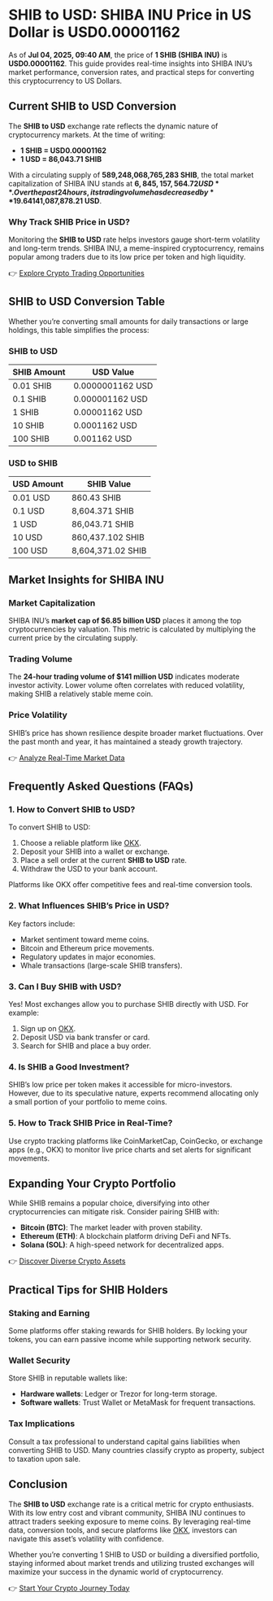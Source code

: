 # SHIB to USD: SHIBA INU Price in US Dollar is USD0.00001162  

As of **Jul 04, 2025, 09:40 AM**, the price of **1 SHIB (SHIBA INU)** is **USD0.00001162**. This guide provides real-time insights into SHIBA INU’s market performance, conversion rates, and practical steps for converting this cryptocurrency to US Dollars.  

## Current SHIB to USD Conversion  

The **SHIB to USD** exchange rate reflects the dynamic nature of cryptocurrency markets. At the time of writing:  

- **1 SHIB = USD0.00001162**  
- **1 USD = 86,043.71 SHIB**  

With a circulating supply of **589,248,068,765,283 SHIB**, the total market capitalization of SHIBA INU stands at **$6,845,157,564.72 USD**. Over the past 24 hours, its trading volume has decreased by **19.64%**, reaching **$141,087,878.21 USD**.  

### Why Track SHIB Price in USD?  
Monitoring the **SHIB to USD** rate helps investors gauge short-term volatility and long-term trends. SHIBA INU, a meme-inspired cryptocurrency, remains popular among traders due to its low price per token and high liquidity.  

👉 [Explore Crypto Trading Opportunities](https://bit.ly/okx-bonus)  

## SHIB to USD Conversion Table  

Whether you’re converting small amounts for daily transactions or large holdings, this table simplifies the process:  

### SHIB to USD  

| SHIB Amount | USD Value       |  
|-------------|-----------------|  
| 0.01 SHIB   | 0.0000001162 USD |  
| 0.1 SHIB    | 0.000001162 USD  |  
| 1 SHIB      | 0.00001162 USD   |  
| 10 SHIB     | 0.0001162 USD    |  
| 100 SHIB    | 0.001162 USD     |  

### USD to SHIB  

| USD Amount | SHIB Value       |  
|------------|------------------|  
| 0.01 USD   | 860.43 SHIB      |  
| 0.1 USD    | 8,604.371 SHIB   |  
| 1 USD      | 86,043.71 SHIB   |  
| 10 USD     | 860,437.102 SHIB |  
| 100 USD    | 8,604,371.02 SHIB|  

## Market Insights for SHIBA INU  

### Market Capitalization  
SHIBA INU’s **market cap of $6.85 billion USD** places it among the top cryptocurrencies by valuation. This metric is calculated by multiplying the current price by the circulating supply.  

### Trading Volume  
The **24-hour trading volume of $141 million USD** indicates moderate investor activity. Lower volume often correlates with reduced volatility, making SHIB a relatively stable meme coin.  

### Price Volatility  
SHIB’s price has shown resilience despite broader market fluctuations. Over the past month and year, it has maintained a steady growth trajectory.  

👉 [Analyze Real-Time Market Data](https://bit.ly/okx-bonus)  

## Frequently Asked Questions (FAQs)  

### 1. How to Convert SHIB to USD?  
To convert SHIB to USD:  
1. Choose a reliable platform like [OKX](https://bit.ly/okx-bonus).  
2. Deposit your SHIB into a wallet or exchange.  
3. Place a sell order at the current **SHIB to USD** rate.  
4. Withdraw the USD to your bank account.  

Platforms like OKX offer competitive fees and real-time conversion tools.  

### 2. What Influences SHIB’s Price in USD?  
Key factors include:  
- Market sentiment toward meme coins.  
- Bitcoin and Ethereum price movements.  
- Regulatory updates in major economies.  
- Whale transactions (large-scale SHIB transfers).  

### 3. Can I Buy SHIB with USD?  
Yes! Most exchanges allow you to purchase SHIB directly with USD. For example:  
1. Sign up on [OKX](https://bit.ly/okx-bonus).  
2. Deposit USD via bank transfer or card.  
3. Search for SHIB and place a buy order.  

### 4. Is SHIB a Good Investment?  
SHIB’s low price per token makes it accessible for micro-investors. However, due to its speculative nature, experts recommend allocating only a small portion of your portfolio to meme coins.  

### 5. How to Track SHIB Price in Real-Time?  
Use crypto tracking platforms like CoinMarketCap, CoinGecko, or exchange apps (e.g., OKX) to monitor live price charts and set alerts for significant movements.  

## Expanding Your Crypto Portfolio  

While SHIB remains a popular choice, diversifying into other cryptocurrencies can mitigate risk. Consider pairing SHIB with:  
- **Bitcoin (BTC)**: The market leader with proven stability.  
- **Ethereum (ETH)**: A blockchain platform driving DeFi and NFTs.  
- **Solana (SOL)**: A high-speed network for decentralized apps.  

👉 [Discover Diverse Crypto Assets](https://bit.ly/okx-bonus)  

## Practical Tips for SHIB Holders  

### Staking and Earning  
Some platforms offer staking rewards for SHIB holders. By locking your tokens, you can earn passive income while supporting network security.  

### Wallet Security  
Store SHIB in reputable wallets like:  
- **Hardware wallets**: Ledger or Trezor for long-term storage.  
- **Software wallets**: Trust Wallet or MetaMask for frequent transactions.  

### Tax Implications  
Consult a tax professional to understand capital gains liabilities when converting SHIB to USD. Many countries classify crypto as property, subject to taxation upon sale.  

## Conclusion  

The **SHIB to USD** exchange rate is a critical metric for crypto enthusiasts. With its low entry cost and vibrant community, SHIBA INU continues to attract traders seeking exposure to meme coins. By leveraging real-time data, conversion tools, and secure platforms like [OKX](https://bit.ly/okx-bonus), investors can navigate this asset’s volatility with confidence.  

Whether you’re converting 1 SHIB to USD or building a diversified portfolio, staying informed about market trends and utilizing trusted exchanges will maximize your success in the dynamic world of cryptocurrency.  

👉 [Start Your Crypto Journey Today](https://bit.ly/okx-bonus)